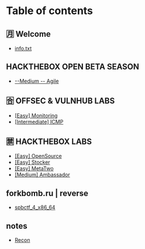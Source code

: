 # Table of contents

## 🈷 Welcome

* [info.txt](README.md)

## HACKTHEBOX OPEN BETA SEASON&#x20;

* [--Medium -- Agile](hackthebox-open-beta-season/medium-agile.md)

## 🈴 OFFSEC & VULNHUB LABS

* [\[Easy\] Monitoring](offsec-and-vulnhub-labs/easy-monitoring.md)
* [\[Intermediate\] ICMP](offsec-and-vulnhub-labs/intermediate-icmp.md)

## 🈲 HACKTHEBOX LABS

* [\[Easy\] OpenSource](hackthebox-labs/easy-opensource.md)
* [\[Easy\] Stocker](hackthebox-labs/easy-stocker.md)
* [\[Easy\] MetaTwo](hackthebox-labs/easy-metatwo.md)
* [\[Medium\] Ambassador](hackthebox-labs/medium-ambassador.md)

## forkbomb.ru | reverse

* [spbctf\_4\_x86\_64](forkbomb.ru-or-reverse/spbctf\_4\_x86\_64.md)

## notes

* [Recon](notes/recon.md)
